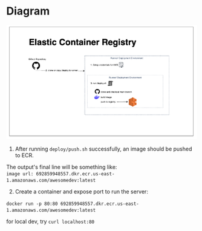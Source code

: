 # Diagram

![](ecs.png)


1. After running `deploy/push.sh` successfully, an image should be pushed to ECR. 

The output's final line will be something like: \
`image url: 692859948557.dkr.ecr.us-east-1.amazonaws.com/awesomedev:latest`

2. Create a container and expose port to run the server:

`docker run -p 80:80 692859948557.dkr.ecr.us-east-1.amazonaws.com/awesomedev:latest`

for local dev, try `curl localhost:80`